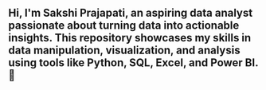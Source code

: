## Hi, I'm Sakshi Prajapati, an aspiring data analyst passionate about turning data into actionable insights. This repository showcases my skills in data manipulation, visualization, and analysis using tools like Python, SQL, Excel, and Power BI. 👋

<!--
**Sakshi9977/Sakshi9977** is a ✨ _special_ ✨ repository because its `README.md` (this file) appears on your GitHub profile.

Here are some ideas to get you started:

- 🔭 I’m currently working on ...
- 🌱 I’m currently learning ...
- 👯 I’m looking to collaborate on ...
- 🤔 I’m looking for help with ...
- 💬 Ask me about ...
- 📫 How to reach me: ...
- 😄 Pronouns: ...
- ⚡ Fun fact: ...
-->
